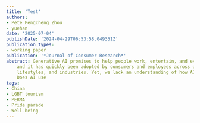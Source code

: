 ```yaml
---
title: 'Test'
authors:
- Pete Pengcheng Zhou
- yuehan
date: '2025-07-04'
publishDate: '2024-04-29T06:53:58.049351Z'
publication_types:
- working paper
publication: '*Journal of Consumer Research*'
abstract: Generative AI promises to help people work, entertain, and even socialize better,
    and it has quickly been adopted by consumers and employees across demograhic categories,
    lifestyles, and industries. Yet, we lack an understanding of how AI use influences consumers’ relationships and judgments of others.
    Does AI use
tags:
- China
- LGBT tourism
- PERMA
- Pride parade
- Well-being
---
```


